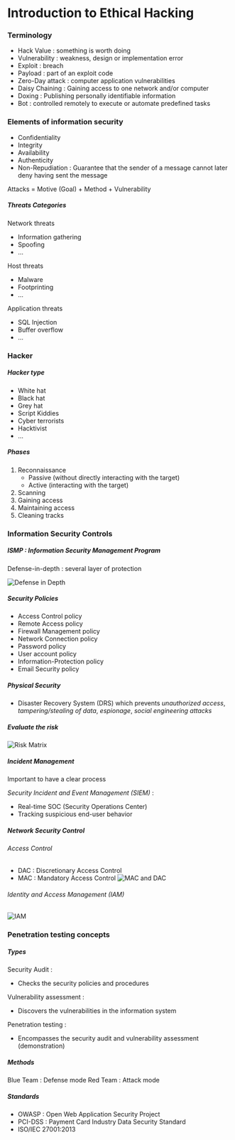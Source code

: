 # Introduction to Ethical Hacking

### Terminology 

* Hack Value : something is worth doing
* Vulnerability : weakness, design or implementation error
* Exploit : breach
* Payload : part of an exploit code
* Zero-Day attack : computer application vulnerabilities
* Daisy Chaining : Gaining access to one network and/or computer
* Doxing : Publishing personally identifiable information
* Bot : controlled remotely to execute or automate predefined tasks


### Elements of information security

* Confidentiality
* Integrity
* Availability
* Authenticity
* Non-Repudiation : Guarantee that the sender of a message cannot later deny having sent the message

Attacks = Motive (Goal) + Method + Vulnerability

##### Threats Categories
Network threats
 * Information gathering
 * Spoofing
 * ...
 
Host threats
 * Malware
 * Footprinting
 * ...
 
Application threats
 * SQL Injection
 * Buffer overflow
 * ...
 
### Hacker

##### Hacker type
* White hat
* Black hat
* Grey hat
* Script Kiddies
* Cyber terrorists
* Hacktivist
* ...

##### Phases

1. Reconnaissance
    * Passive (without directly interacting with the target)
    * Active (interacting with the target)
2. Scanning
3. Gaining access
4. Maintaining access
5. Cleaning tracks


### Information Security Controls

##### ISMP : Information Security Management Program
Defense-in-depth : several layer of protection

![Defense in Depth](http://3.bp.blogspot.com/-XECwfFF2KOk/URMlV5vwsaI/AAAAAAAAACo/NtaOQMhniJA/s1600/img_defense-in-depth.jpg)

##### Security Policies
* Access Control policy
* Remote Access policy
* Firewall Management policy
* Network Connection policy
* Password policy
* User account policy
* Information-Protection policy
* Email Security policy

##### Physical Security
* Disaster Recovery System (DRS) which prevents *unauthorized access*, *tampering/stealing of data*, *espionage*, *social engineering attacks*

##### Evaluate the risk 
![Risk Matrix](http://www.thereliabilityblog.com/wp-content/uploads/2017/09/Risk-Matrix-1024x550.png)

##### Incident Management
Important to have a clear process

*Security Incident and Event Management (SIEM)* : 
* Real-time SOC (Security Operations Center)
* Tracking suspicious end-user behavior

##### Network Security Control
###### Access Control
* DAC : Discretionary Access Control
* MAC : Mandatory Access Control 
![MAC and DAC](https://image.slidesharecdn.com/20110520-pgcon-kaigai-mac-on-pgsql1-120813003628-phpapp02/95/label-based-mandatory-access-control-on-postgresql-5-728.jpg?cb=1344818877)

###### Identity and Access Management (IAM)
![IAM](https://www.polyu.edu.hk/ags/Newsletter/news0911/images/AccessManagement.gif)


### Penetration testing concepts
##### Types
Security Audit : 
* Checks the security policies and procedures

Vulnerability assessment :
* Discovers the vulnerabilities in the information system

Penetration testing : 
* Encompasses the security audit and vulnerability assessment (demonstration)

##### Methods
Blue Team : Defense mode
Red Team : Attack mode


##### Standards
* OWASP : Open Web Application Security Project
* PCI-DSS : Payment Card Industry Data Security Standard
* ISO/IEC 27001:2013
